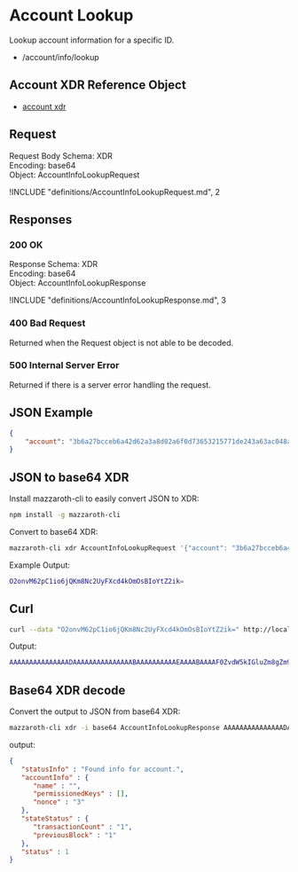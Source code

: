 # Account Lookup

Lookup account information for a specific ID.

- /account/info/lookup

## Account XDR Reference Object

- [account xdr](https://github.com/kochavalabs/mazzaroth-xdr/blob/master/idl/account.x)

## Request

Request Body Schema: XDR  
Encoding: base64  
Object: AccountInfoLookupRequest

!INCLUDE "definitions/AccountInfoLookupRequest.md", 2

## Responses

### 200 OK

Response Schema: XDR  
Encoding: base64  
Object: AccountInfoLookupResponse

!INCLUDE "definitions/AccountInfoLookupResponse.md", 3

### 400 Bad Request

Returned when the Request object is not able to be decoded.

### 500 Internal Server Error

Returned if there is a server error handling the request.

## JSON Example

```JSON
{
    "account": "3b6a27bcceb6a42d62a3a8d02a6f0d73653215771de243a63ac048a18b59da29"
}
```

## JSON to base64 XDR

Install mazzaroth-cli to easily convert JSON to XDR:

```Bash
npm install -g mazzaroth-cli
```

Convert to base64 XDR:

```Bash
mazzaroth-cli xdr AccountInfoLookupRequest '{"account": "3b6a27bcceb6a42d62a3a8d02a6f0d73653215771de243a63ac048a18b59da29"}'
```

Example Output:

```Bash
O2onvM62pC1io6jQKm8Nc2UyFXcd4kOmOsBIoYtZ2ik=
```

## Curl

```Bash
curl --data "O2onvM62pC1io6jQKm8Nc2UyFXcd4kOmOsBIoYtZ2ik=" http://localhost:8081/account/info/lookup
```

Output:

```Bash
AAAAAAAAAAAAAAADAAAAAAAAAAAAAAABAAAAAAAAAAEAAAABAAAAF0ZvdW5kIGluZm8gZm9yIGFjY291bnQuAA==
```

## Base64 XDR decode

Convert the output to JSON from base64 XDR:

```Bash
mazzaroth-cli xdr -i base64 AccountInfoLookupResponse AAAAAAAAAAAAAAADAAAAAAAAAAAAAAABAAAAAAAAAAEAAAABAAAAF0ZvdW5kIGluZm8gZm9yIGFjY291bnQuAA==
```

output:

```JSON
{
   "statusInfo" : "Found info for account.",
   "accountInfo" : {
      "name" : "",
      "permissionedKeys" : [],
      "nonce" : "3"
   },
   "stateStatus" : {
      "transactionCount" : "1",
      "previousBlock" : "1"
   },
   "status" : 1
}
```

